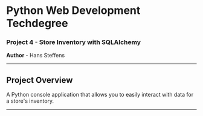 # Python Web Development Techdegree  
### Project 4 - Store Inventory with SQLAlchemy  
**Author** - Hans Steffens  

---

## Project Overview

A Python console application that allows you to easily interact with data for a store's inventory.

---